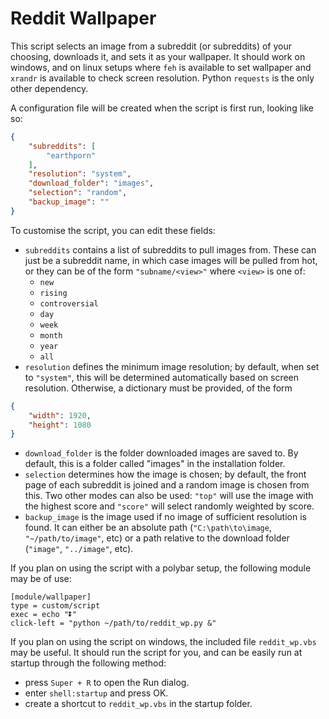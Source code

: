 # Reddit Wallpaper

This script selects an image from a subreddit (or subreddits) of your choosing, downloads it, and sets it as your wallpaper. It should work on windows, and on linux setups where ```feh``` is available to set wallpaper and ```xrandr``` is available to check screen resolution. Python ```requests``` is the only other dependency.


A configuration file will be created when the script is first run, looking like so:

```json
{
    "subreddits": [
        "earthporn"
    ],
    "resolution": "system",
    "download_folder": "images",
    "selection": "random",
    "backup_image": ""
}
```

To customise the script, you can edit these fields:
* ```subreddits``` contains a list of subreddits to pull images from. These can just be a subreddit name, in which case images will be pulled from hot, or they can be of the form ```"subname/<view>"``` where ```<view>``` is one of:
    - ```new```
    - ```rising```
    - ```controversial```
    - ```day```
    - ```week```
    - ```month```
    - ```year```
    - ```all```
* ```resolution``` defines the minimum image resolution; by default, when set to ```"system"```, this will be determined automatically based on screen resolution. Otherwise, a dictionary must be provided, of the form
```json
{
    "width": 1920,
    "height": 1080
}
```
* ```download_folder``` is the folder downloaded images are saved to. By default, this is a folder called "images" in the installation folder.
* ```selection``` determines how the image is chosen; by default, the front page of each subreddit is joined and a random image is chosen from this. Two other modes can also be used: ```"top"``` will use the image with the highest score and ```"score"``` will select randomly weighted by score.
* ```backup_image``` is the image used if no image of sufficient resolution is found. It can either be an absolute path (```"C:\path\to\image```, ```"~/path/to/image"```, etc) or a path relative to the download folder (```"image"```, ```"../image"```, etc).

If you plan on using the script with a polybar setup, the following module may be of use:

```
[module/wallpaper]
type = custom/script
exec = echo "⏬"
click-left = "python ~/path/to/reddit_wp.py &"
```

If you plan on using the script on windows, the included file ```reddit_wp.vbs``` may be useful. It should run the script for you, and can be easily run at startup through the following method:
* press ```Super + R``` to open the Run dialog.
* enter ```shell:startup``` and press OK.
* create a shortcut to ```reddit_wp.vbs``` in the startup folder.
